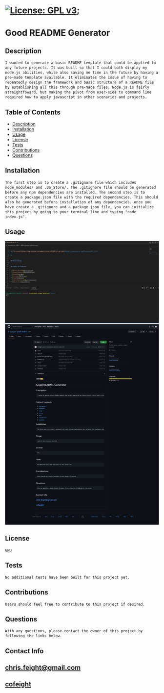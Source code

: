 

# [![License: GPL v3](https://img.shields.io/badge/License-GPLv3-blue.svg)](https://www.gnu.org/licenses/gpl-3.0);

# Good README Generator


## Description
    I wanted to generate a basic README template that could be applied to any future projects. It was built so that I could both display my node.js abilities, while also saving me time in the future by having a pre-made template available. It eliminates the issue of having to repeatedly design the framework and basic structure of a README file by establishing all this through pre-made files. Node.js is fairly straightfoward, but making the pivot from user-side to command line required how to apply javascript in other scenarios and projects.

## Table of Contents

* [Description](#description)
* [Installation](#installation)
* [Usage](#usage)
* [License](#license)
* [Tests](#tests)
* [Contributions](#contributions)
* [Questions](#questions)


## Installation
    The first step is to create a .gitignore file which includes node_modules/ and .DS_Store/. The .gitignore file should be generated before any npm dependencies are installed. The second step is to create a package.json file with the required dependencies. This should also be generated before installation of any dependencies. once you have create a .gitignore and a package.json file, you can initialize this project by going to your terminal line and typing "node index.js".

## Usage
    
![usage-gif](./Assets/cof-readme.gif)
![usage-img](./Assets/cof-screenshot.png)

## License
    GNU

## Tests
    No additional tests have been built for this project yet.
    
## Contributions
    Users should feel free to contribute to this project if desired.


## Questions
    With any questions, please contact the owner of this project by following the links below.

## Contact Info

## [chris.feight@gmail.com](mailto:chris.feight@gmail.com)

## [cofeight](https://github.com/cofeight)
    